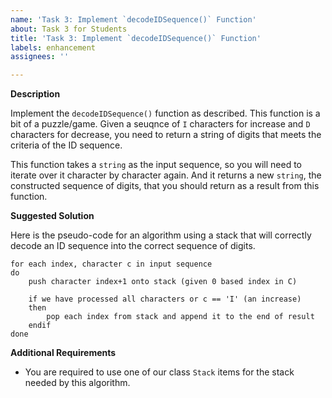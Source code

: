 ```yaml
---
name: 'Task 3: Implement `decodeIDSequence()` Function'
about: Task 3 for Students
title: 'Task 3: Implement `decodeIDSequence()` Function'
labels: enhancement
assignees: ''

---
```


**Description**

Implement the `decodeIDSequence()` function as described.  This function is a bit of a puzzle/game.  Given a seuqnce of `I` characters for increase and `D` characters for decrease, you need to return a string of digits that meets the criteria of the ID sequence.

This function takes a `string` as the input sequence, so you will need to iterate over it character by character again.  And it returns a new `string`, the constructed sequence of digits, that you should return as a result from this function.

**Suggested Solution**

Here is the pseudo-code for an algorithm using a stack that will correctly decode
an ID sequence into the correct sequence of digits.

```
for each index, character c in input sequence
do
    push character index+1 onto stack (given 0 based index in C)

    if we have processed all characters or c == 'I' (an increase)
    then
        pop each index from stack and append it to the end of result
    endif
done
```

**Additional Requirements**

- You are required to use one of our class `Stack` items for the stack needed by this algorithm.

